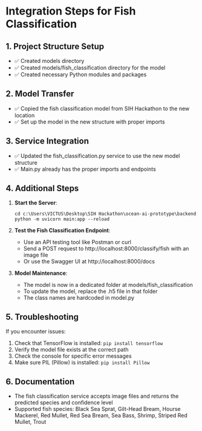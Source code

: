 # Integration Steps for Fish Classification

## 1. Project Structure Setup
- ✅ Created models directory
- ✅ Created models/fish_classification directory for the model
- ✅ Created necessary Python modules and packages

## 2. Model Transfer
- ✅ Copied the fish classification model from SIH Hackathon to the new location
- ✅ Set up the model in the new structure with proper imports

## 3. Service Integration
- ✅ Updated the fish_classification.py service to use the new model structure
- ✅ Main.py already has the proper imports and endpoints

## 4. Additional Steps
1. **Start the Server**:
   ```
   cd c:\Users\VICTUS\Desktop\SIH Hackathon\ocean-ai-prototype\backend
   python -m uvicorn main:app --reload
   ```

2. **Test the Fish Classification Endpoint**:
   - Use an API testing tool like Postman or curl
   - Send a POST request to http://localhost:8000/classify/fish with an image file
   - Or use the Swagger UI at http://localhost:8000/docs

3. **Model Maintenance**:
   - The model is now in a dedicated folder at models/fish_classification
   - To update the model, replace the .h5 file in that folder
   - The class names are hardcoded in model.py

## 5. Troubleshooting
If you encounter issues:
1. Check that TensorFlow is installed: `pip install tensorflow`
2. Verify the model file exists at the correct path
3. Check the console for specific error messages
4. Make sure PIL (Pillow) is installed: `pip install Pillow`

## 6. Documentation
- The fish classification service accepts image files and returns the predicted species and confidence level
- Supported fish species: Black Sea Sprat, Gilt-Head Bream, Hourse Mackerel, Red Mullet, Red Sea Bream, Sea Bass, Shrimp, Striped Red Mullet, Trout
